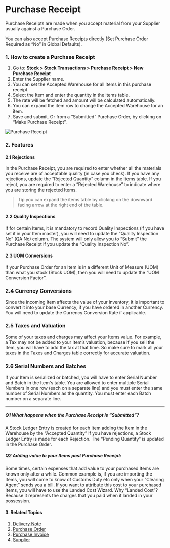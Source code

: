 <!-- add-breadcrumbs -->
# Purchase Receipt

Purchase Receipts are made when you accept material from your Supplier usually
against a Purchase Order.

You can also accept Purchase Receipts directly (Set Purchase Order
Required as “No” in Global Defaults).

### 1. How to create a Purchase Receipt
1. Go to:
**Stock > Stock Transactions > Purchase Receipt > New Purchase Receipt**
1. Enter the Supplier name.
1. You can set the Accepted Warehouse for all items in this purchase receipt.
1. Select the Item and enter the quantity in the items table.
1. The rate will be fetched and amount will be calculated automatically.
1. You can expand the item row to change the Accepted Warehouse for an item.
1. Save and submit.
Or from a “Submitted” Purchase Order, by clicking on “Make Purchase Receipt”.

<img class="screenshot" alt="Purchase Receipt" src="{{docs_base_url}}/assets/img/stock/purchase-receipt.png">

### 2. Features
#### 2.1 Rejections

In the Purchase Receipt, you are required to enter whether all the materials
you receive are of acceptable quality (in case you check). If you have any
rejections, update the “Rejected Quantity” column in the Items table.
If you reject, you are required to enter a “Rejected Warehouse” to indicate
where you are storing the rejected Items.
> Tip you can expand the items table by clicking on the downward facing arrow at the right end of the table.


#### 2.2 Quality Inspections

If for certain Items, it is mandatory to record Quality Inspections (if you
have set it in your Item master), you will need to update the “Quality
Inspection No” (QA No) column. The system will only allow you to “Submit” the
Purchase Receipt if you update the “Quality Inspection No”.

#### 2.3 UOM Conversions

If your Purchase Order for an Item is in a different Unit of Measure (UOM)
than what you stock (Stock UOM), then you will need to update the “UOM
Conversion Factor”. 

### 2.4 Currency Conversions

Since the incoming Item affects the value of your inventory, it is important
to convert it into your base Currency, if you have ordered in another
Currency. You will need to update the Currency Conversion Rate if applicable.

### 2.5 Taxes and Valuation

Some of your taxes and charges may affect your Items value. For example, a Tax
may not be added to your Item’s valuation, because if you sell the Item, you
will have to add the tax at that time. So make sure to mark all your taxes in
the Taxes and Charges table correctly for accurate valuation.

### 2.6 Serial Numbers and Batches

If your Item is serialized or batched, you will have to enter Serial Number
and Batch in the Item's table. You are allowed to enter multiple Serial Numbers
in one row (each on a separate line) and you must enter the same number of
Serial Numbers as the quantity. You must enter each Batch number on a separate
line.

* * *

##### Q1 What happens when the Purchase Receipt is “Submitted”?

A Stock Ledger Entry is created for each Item adding the Item in the Warehouse
by the “Accepted Quantity” If you have rejections, a Stock Ledger Entry is
made for each Rejection. The “Pending Quantity” is updated in the Purchase
Order.

##### Q2 Adding value to your Items post Purchase Receipt:

Some times, certain expenses that add value to your purchased Items are known
only after a while. Common example is, if you are importing the Items, you
will come to know of Customs Duty etc only when your “Clearing Agent” sends
you a bill. If you want to attribute this cost to your purchased Items, you
will have to use the Landed Cost Wizard. Why “Landed Cost”? Because it
represents the charges that you paid when it landed in your possession.

#### 3. Related Topics
1. [Delivery Note](/docs/user/manual/en/stock/delivery-note)
1. [Purchase Order](/docs/user/manual/en/buying/purchase-order)
1. [Purchase Invoice](/docs/user/manual/en/accounts/purchase-invoice)
1. [Supplier](/docs/user/manual/en/buying/supplier)